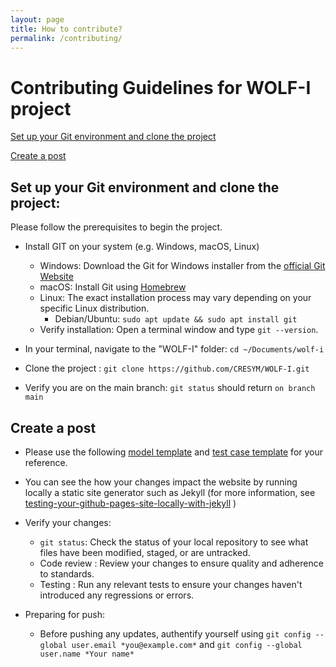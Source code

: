 ```yaml
---
layout: page
title: How to contribute?
permalink: /contributing/
---
```


# Contributing Guidelines for WOLF-I project

[Set up your Git environment and clone the project](#set-up-your-git-environment-and-clone-the-project)

[Create a post](#create-a-post)

## Set up your Git environment and clone the project: <a id="set-up-your-git-environment-and-clone-the-project"></a>

Please follow the prerequisites to begin the project. 

- Install GIT on your system (e.g. Windows, macOS, Linux)
    - Windows: Download the Git for Windows installer from the [official Git Website](https://git-scm.com/download/win) 
    - macOS: Install Git using [Homebrew](https://brew.sh/)
    - Linux: The exact installation process may vary depending on your specific Linux distribution.
        - Debian/Ubuntu: `sudo apt update && sudo apt install git`
    - Verify installation: Open a terminal window and type `git --version`.

- In your terminal, navigate to the "WOLF-I" folder: `cd ~/Documents/wolf-i`

- Clone the project : `git clone https://github.com/CRESYM/WOLF-I.git`

- Verify you are on the main branch: `git status` should return `on branch main`


## Create a post <a id="create-a-post"></a>

- Please use the following [model template](/pages/templates/modelTemplate) and [test case template](/pages/templates/testCaseTemplate) for your reference.

- You can see the how your changes impact the website by running locally a static site generator such as Jekyll (for more information, see [testing-your-github-pages-site-locally-with-jekyll](https://docs.github.com/en/pages/setting-up-a-github-pages-site-with-jekyll/testing-your-github-pages-site-locally-with-jekyll) )

- Verify your changes: 
    - `git status`: Check the status of your local repository to see what files have been modified, staged, or are untracked.
    - Code review : Review your changes to ensure quality and adherence to standards.
    - Testing     : Run any relevant tests to ensure your changes haven't introduced any regressions or errors.
- Preparing for push:
    - Before pushing any updates, authentify yourself using `git config --global user.email *you@example.com*` and `git config --global user.name *Your name*`
